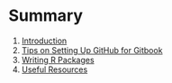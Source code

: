 # Summary

1. [Introduction](README.md)
2. [Tips on Setting Up GitHub for Gitbook](setup_gitbook_github.md)
3. [Writing R Packages](WritingRPackages.md)
4. [Useful Resources](Useful_Resources.md)


